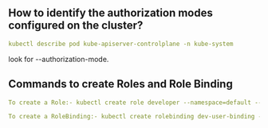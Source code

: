 ## How to identify the authorization modes configured on the cluster?

```yaml
kubectl describe pod kube-apiserver-controlplane -n kube-system
```
look for --authorization-mode.

## Commands to create Roles and Role Binding 

```yaml
To create a Role:- kubectl create role developer --namespace=default --verb=list,create,delete --resource=pods

To create a RoleBinding:- kubectl create rolebinding dev-user-binding --namespace=default --role=developer --user=dev-user
```

